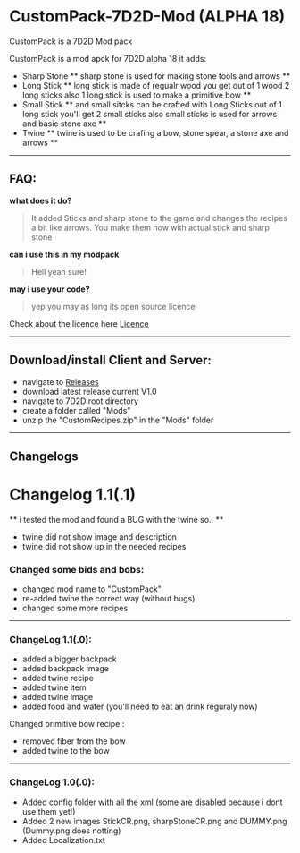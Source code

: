# CustomPack-7D2D-Mod (ALPHA 18)
CustomPack is a 7D2D Mod pack 

CustomPack is a mod apck for 7D2D alpha 18 it adds:

- Sharp Stone
** sharp stone is used for making stone tools and arrows **
- Long Stick
** long stick is made of regualr wood you get out of 1 wood 2 long sticks also
1 long stick is used to make a primitive bow **
- Small Stick
** and small sitcks can be crafted with Long Sticks out of 1 long stick you'll get 2 small sticks also small sticks
is used for arrows and basic stone axe **
- Twine
** twine is used to be crafing a bow, stone spear, a stone axe and arrows **


---

## FAQ:
**what does it do?**

> It added Sticks and sharp stone to the game and changes the recipes a bit like arrows.
You make them now with actual stick and sharp stone 

**can i use this in my modpack**

> Hell yeah sure!

**may i use your code?**

> yep you may as long its open source licence

Check about the licence here [Licence](https://nl.wikipedia.org/wiki/GNU_General_Public_License)

---

## Download/install Client and Server:
- navigate to [Releases](https://github.com/gamingoninsulin/CustomRecipes/releases)
- download latest release current V1.0
- navigate to 7D2D root directory
- create a folder called "Mods"
- unzip the "CustomRecipes.zip" in the "Mods" folder

---

## Changelogs

# Changelog 1.1(.1)
** i tested the mod and found a BUG with the twine so.. **
- twine did not show image and description
- twine did not show up in the needed recipes

### Changed some bids and bobs:
- changed mod name to "CustomPack"
- re-added twine the correct way (without bugs)
- changed some more recipes

---

### ChangeLog 1.1(.0):
- added a bigger backpack
- added backpack image
- added twine recipe
- added twine item
- added twine image
- added food and water (you'll need to eat an drink reguraly now)

Changed primitive bow recipe :
- removed fiber from the bow
- added twine to the bow

---

###  ChangeLog 1.0(.0):
  - Added config folder with all the xml (some are disabled because i dont use them yet!)
  - Added 2 new images StickCR.png, sharpStoneCR.png and DUMMY.png (Dummy.png does notting)
  - Added Localization.txt

